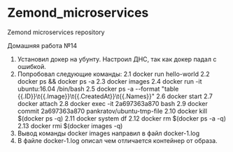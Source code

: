 # Zemond_microservices
Zemond microservices repository

Домашняя работа №14

1. Установил докер на убунту. Настроил ДНС, так как докер падал с ошибкой.
2. Попробовал следующие команды:
	2.1 docker run hello-world
	2.2 docker ps && docker ps -a
	2.3 docker images
	2.4 docker run -it ubuntu:16.04 /bin/bash
	2.5 docker ps -a --format "table {{.ID}}\t{{.Image}}\t{{.CreatedAt}}\t{{.Names}}" 
	2.6 docker start
	2.7 docker attach
	2.8 docker exec -it 2a697363a870 bash
	2.9 docker commit 2a697363a870 pankratov/ubuntu-tmp-file
	2.10 docker kill $(docker ps -q)
	2.11 docker system df
	2.12 docker rm $(docker ps -a -q)
	2.13 docker rmi $(docker images -q)
3. Вывод команды docker images направил в файл docker-1.log
4. В файле docker-1.log описал чем отличается контейнер от образа. 

